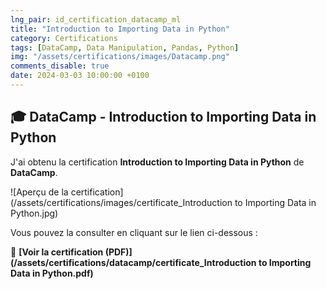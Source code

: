 ```yaml
---
lng_pair: id_certification_datacamp_ml
title: "Introduction to Importing Data in Python"
category: Certifications
tags: [DataCamp, Data Manipulation, Pandas, Python]
img: "/assets/certifications/images/Datacamp.png"
comments_disable: true
date: 2024-03-03 10:00:00 +0100
---
```


## 🎓 DataCamp - Introduction to Importing Data in Python

J'ai obtenu la certification **Introduction to Importing Data in Python** de **DataCamp**.

![Aperçu de la certification](/assets/certifications/images/certificate_Introduction to Importing Data in Python.jpg)  

Vous pouvez la consulter en cliquant sur le lien ci-dessous :

📜 **[Voir la certification (PDF)](/assets/certifications/datacamp/certificate_Introduction to Importing Data in Python.pdf)** 
